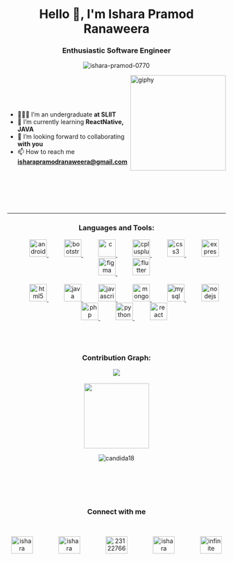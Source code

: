<h1 align="center">Hello 👋, I'm Ishara Pramod Ranaweera</h1>
<h3 align="center">Enthusiastic Software Engineer</h3>

<p align="center">
 <img
   src="https://komarev.com/ghpvc/?username=ishara-pramod-0770&label=Profile%20views&color=0e75b6&style=flat"
   alt="ishara-pramod-0770"
 />
</p>

[<img align='right' src="https://media.giphy.com/media/M9gbBd9nbDrOTu1Mqx/giphy.gif" width="220" alt="giphy">](https://t.me/voko_aleksey)

<br /><br/><br/><br/>


- 👨🏻‍🎓 I’m an undergraduate **at SLIIT**
- 🌱 I’m currently learning **ReactNative, JAVA**
- 👯 I’m looking forward to collaborating **with you**
- 📫 How to reach me **isharapramodranaweera@gmail.com**
<br />

<br /><br/><br/>

---
<h3 align="center">Languages and Tools:</h3>

<p align="center">
&nbsp;&nbsp;&nbsp;&nbsp;&nbsp;&nbsp;&nbsp;&nbsp; <a href="https://developer.android.com" target="_blank" rel="noreferre">
   <img
     src="https://github.com/Scar1109/skill-icons/blob/main/icons/AndroidStudio-Light.svg"
     alt="android"
     width="40"
     height="40"
   /> </a
 >&nbsp;&nbsp;&nbsp;&nbsp;&nbsp;&nbsp;&nbsp;&nbsp;
 <a href="https://getbootstrap.com" target="_blank" rel="noreferrer">
   <img
     src="https://github.com/Scar1109/skill-icons/blob/main/icons/Bootstrap.svg"
     alt="bootstrap"
     width="40"
     height="40"
   /> </a
 >&nbsp;&nbsp;&nbsp;&nbsp;&nbsp;&nbsp;&nbsp;&nbsp;
 <a href="https://www.cprogramming.com/" target="_blank" rel="noreferrer">
   <img
     src="https://github.com/Scar1109/skill-icons/blob/main/icons/C.svg"
     alt="c"
     width="40"
     height="40"
   /> </a
 >&nbsp;&nbsp;&nbsp;&nbsp;&nbsp;&nbsp;&nbsp;&nbsp;
 <a href="https://www.w3schools.com/cpp/" target="_blank" rel="noreferrer">
   <img
     src="https://github.com/Scar1109/skill-icons/blob/main/icons/CPP.svg"
     alt="cplusplus"
     width="40"
     height="40"
   /> </a
 >&nbsp;&nbsp;&nbsp;&nbsp;&nbsp;&nbsp;&nbsp;&nbsp;
 <a href="https://www.w3schools.com/css/" target="_blank" rel="noreferrer">
   <img
     src="https://github.com/Scar1109/skill-icons/blob/main/icons/CSS.svg"
     alt="css3"
     width="40"
     height="40"
   /> </a
 >&nbsp;&nbsp;&nbsp;&nbsp;&nbsp;&nbsp;&nbsp;&nbsp;
 <a href="https://expressjs.com" target="_blank" rel="noreferrer">
   <img
     src="https://github.com/Scar1109/skill-icons/blob/main/icons/ExpressJS-Light.svg"
     alt="express"
     width="40"
     height="40"
   /> </a
 >&nbsp;&nbsp;&nbsp;&nbsp;&nbsp;&nbsp;&nbsp;&nbsp;
 <a href="https://www.figma.com/" target="_blank" rel="noreferrer">
   <img
     src="https://github.com/Scar1109/skill-icons/blob/main/icons/Figma-Light.svg"
     alt="figma"
     width="40"
     height="40"
   /> </a
 >&nbsp;&nbsp;&nbsp;&nbsp;&nbsp;&nbsp;&nbsp;&nbsp;
 <a href="https://flutter.dev" target="_blank" rel="noreferrer">
   <img
     src="https://github.com/Scar1109/skill-icons/blob/main/icons/Flutter-Light.svg"
     alt="flutter"
     width="40"
     height="40"
   /> </a
 ><br /><br />&nbsp;&nbsp;&nbsp;&nbsp;&nbsp;&nbsp;&nbsp;&nbsp;
 <a href="https://www.w3.org/html/" target="_blank" rel="noreferrer">
   <img
     src="https://github.com/Scar1109/skill-icons/blob/main/icons/HTML.svg"
     alt="html5"
     width="40"
     height="40"
   /> </a
 >&nbsp;&nbsp;&nbsp;&nbsp;&nbsp;&nbsp;&nbsp;&nbsp;
 <a href="https://www.java.com" target="_blank" rel="noreferrer">
   <img
     src="https://github.com/Scar1109/skill-icons/blob/main/icons/Java-Light.svg"
     alt="java"
     width="40"
     height="40"
   /> </a
 >&nbsp;&nbsp;&nbsp;&nbsp;&nbsp;&nbsp;&nbsp;&nbsp;
 <a
   href="https://developer.mozilla.org/en-US/docs/Web/JavaScript"
   target="_blank"
   rel="noreferrer"
 >
   <img
     src="https://github.com/Scar1109/skill-icons/blob/main/icons/JavaScript.svg"
     alt="javascript"
     width="40"
     height="40"
   /> </a
 >&nbsp;&nbsp;&nbsp;&nbsp;&nbsp;&nbsp;&nbsp;&nbsp;
 <a href="https://www.mongodb.com/" target="_blank" rel="noreferrer">
   <img
     src="https://github.com/Scar1109/skill-icons/blob/main/icons/MongoDB.svg"
     alt="mongodb"
     width="40"
     height="40"
   /> </a
 >&nbsp;&nbsp;&nbsp;&nbsp;&nbsp;&nbsp;&nbsp;&nbsp;
 <a href="https://www.mysql.com/" target="_blank" rel="noreferrer">
   <img
     src="https://github.com/Scar1109/skill-icons/blob/main/icons/MySQL-Light.svg"
     alt="mysql"
     width="40"
     height="40"
   /> </a
 >&nbsp;&nbsp;&nbsp;&nbsp;&nbsp;&nbsp;&nbsp;&nbsp;
 <a href="https://nodejs.org" target="_blank" rel="noreferrer">
   <img
     src="https://github.com/Scar1109/skill-icons/blob/main/icons/NodeJS-Light.svg"
     alt="nodejs"
     width="40"
     height="40"
   /> </a
 >&nbsp;&nbsp;&nbsp;&nbsp;&nbsp;&nbsp;&nbsp;&nbsp;
 <a href="https://www.php.net" target="_blank" rel="noreferrer">
   <img
     src="https://github.com/Scar1109/skill-icons/blob/main/icons/PHP-Light.svg"
     alt="php"
     width="40"
     height="40"
   /> </a
 >&nbsp;&nbsp;&nbsp;&nbsp;&nbsp;&nbsp;&nbsp;&nbsp;
 <a href="https://www.python.org" target="_blank" rel="noreferrer">
   <img
     src="https://github.com/Scar1109/skill-icons/blob/main/icons/Python-Light.svg"
     alt="python"
     width="40"
     height="40"
   /> </a
 >&nbsp;&nbsp;&nbsp;&nbsp;&nbsp;&nbsp;&nbsp;&nbsp;
 <a href="https://reactjs.org/" target="_blank" rel="noreferrer">
   <img
     src="https://github.com/Scar1109/skill-icons/blob/main/icons/React-Light.svg"
     alt="react"
     width="40"
     height="40"
   /> </a

<br /><br><br /><br>
---
<h3 align="center">Contribution Graph:</h3>
<p align= "center">
  <img align="center" src="https://github-readme-stats.vercel.app/api/top-langs/?username=Ishara-Pramod-0770&layout=compact&theme=github_dark&langs_count=10&exclude_repo=kasweb"><br><br>
  <img height= "150" src="https://github-readme-stats.vercel.app/api?username=Ishara-Pramod-0770&theme=react&show_icons=true&include_all_commits=true" /><br>
  <p align="center"><img src="https://github-readme-streak-stats.herokuapp.com/?user=candida18&theme=algolia" alt="candida18"  /></p>
</p>
<br /><br/><br/><br/>

<h3 align="center">Connect with me</h3><br>

<p align="center">
 <a href="https://codepen.io/ishara ranaweera" target="blank"
   ><img
     align="center"
     src="https://raw.githubusercontent.com/rahuldkjain/github-profile-readme-generator/master/src/images/icons/Social/codepen.svg"
     alt="ishara ranaweera"
     height="40"
     width="50" /></a
 >&nbsp;&nbsp;&nbsp;&nbsp;&nbsp;&nbsp;&nbsp;&nbsp;&nbsp;&nbsp;&nbsp;&nbsp;&nbsp;&nbsp;
 <a href="https://linkedin.com/in/ishara ranaweera" target="blank"
   ><img
     align="center"
     src="https://raw.githubusercontent.com/rahuldkjain/github-profile-readme-generator/master/src/images/icons/Social/linked-in-alt.svg"
     alt="ishara ranaweera"
     height="40"
     width="50" /></a
 >&nbsp;&nbsp;&nbsp;&nbsp;&nbsp;&nbsp;&nbsp;&nbsp;&nbsp;&nbsp;&nbsp;&nbsp;&nbsp;&nbsp;
 <a href="https://stackoverflow.com/users/23122766" target="blank"
   ><img
     align="center"
     src="https://raw.githubusercontent.com/rahuldkjain/github-profile-readme-generator/master/src/images/icons/Social/stack-overflow.svg"
     alt="23122766"
     height="40"
     width="50" /></a
 >&nbsp;&nbsp;&nbsp;&nbsp;&nbsp;&nbsp;&nbsp;&nbsp;&nbsp;&nbsp;&nbsp;&nbsp;&nbsp;&nbsp;
 <a href="https://fb.com/ishara pramod ranaweerainfi" target="blank"
   ><img
     align="center"
     src="https://raw.githubusercontent.com/rahuldkjain/github-profile-readme-generator/master/src/images/icons/Social/facebook.svg"
     alt="ishara pramod ranaweerainfi"
     height="40"
     width="50" /></a
 >&nbsp;&nbsp;&nbsp;&nbsp;&nbsp;&nbsp;&nbsp;&nbsp;&nbsp;&nbsp;&nbsp;&nbsp;&nbsp;&nbsp;
 <a href="https://www.youtube.com/c/infinite sage" target="blank"
   ><img
     align="center"
     src="https://raw.githubusercontent.com/rahuldkjain/github-profile-readme-generator/master/src/images/icons/Social/youtube.svg"
     alt="infinite sage"
     height="40"
     width="50"
 /></a>
</p>
<br /><br><br /><br>

